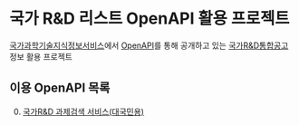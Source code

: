 # 국가 R&D 리스트 OpenAPI 활용 프로젝트

[국가과학기술지식정보서비스](https://www.ntis.go.kr/)에서 [OpenAPI](https://www.ntis.go.kr/rndopen/api/mng/apiMain.do)를 통해 공개하고 있는 [국가R&D통합공고](https://www.ntis.go.kr/rndgate/eg/un/ra/mng.do) 정보 활용 프로젝트  

## 이용 OpenAPI 목록

0. [국가R&D 과제검색 서비스(대국민용)](https://www.ntis.go.kr/rndopen/api/mng/apiDetail.do)